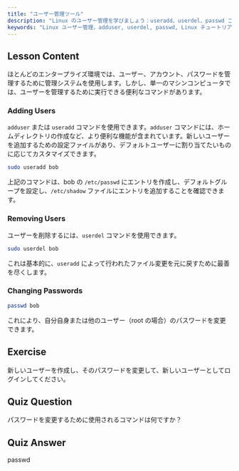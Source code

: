 ```yaml
---
title: "ユーザー管理ツール"
description: "Linux のユーザー管理を学びましょう：useradd、userdel、passwd コマンドを使って、ユーザーの追加、削除、パスワードの変更を行います。この初心者向けのガイドで始めましょう！"
keywords: "Linux ユーザー管理，adduser, userdel, passwd, Linux チュートリアル，初心者 Linux, ユーザーアカウント，Linux コマンド"
---
```


## Lesson Content

ほとんどのエンタープライズ環境では、ユーザー、アカウント、パスワードを管理するために管理システムを使用します。しかし、単一のマシンコンピュータでは、ユーザーを管理するために実行できる便利なコマンドがあります。

### Adding Users

`adduser` または `useradd` コマンドを使用できます。`adduser` コマンドには、ホームディレクトリの作成など、より便利な機能が含まれています。新しいユーザーを追加するための設定ファイルがあり、デフォルトユーザーに割り当てたいものに応じてカスタマイズできます。

```bash
sudo useradd bob
```

上記のコマンドは、bob の `/etc/passwd` にエントリを作成し、デフォルトグループを設定し、`/etc/shadow` ファイルにエントリを追加することを確認できます。

### Removing Users

ユーザーを削除するには、`userdel` コマンドを使用できます。

```bash
sudo userdel bob
```

これは基本的に、`useradd` によって行われたファイル変更を元に戻すために最善を尽くします。

### Changing Passwords

```bash
passwd bob
```

これにより、自分自身または他のユーザー（root の場合）のパスワードを変更できます。

## Exercise

新しいユーザーを作成し、そのパスワードを変更して、新しいユーザーとしてログインしてください。

## Quiz Question

パスワードを変更するために使用されるコマンドは何ですか？

## Quiz Answer

passwd
